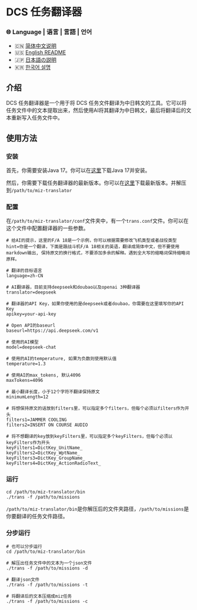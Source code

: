 # DCS 任务翻译器

### 🌐 Language | 语言 | 言語 | 언어

- 🇨🇳 [简体中文说明](./README.md)
- 🇺🇸 [English README](./README.en.md)
- 🇯🇵 [日本語の説明](./README.ja.md)
- 🇰🇷 [한국어 설명](./README.ko.md)

## 介绍

DCS 任务翻译器是一个用于将 DCS 任务文件翻译为中日韩文的工具。它可以将任务文件中的文本提取出来，然后使用AI将其翻译为中日韩文，最后将翻译后的文本重新写入任务文件中。

## 使用方法

### 安装

首先，你需要安装Java 17。你可以在[这里](https://www.oracle.com/java/technologies/downloads/#java17-windows)下载Java 17并安装。

然后，你需要下载任务翻译器的最新版本。你可以在[这里](https://github.com/leonchen83/miz-translator/releases/download/v1.0.5/miz-translator-release.zip)下载最新版本。并解压到`/path/to/miz-translator`

### 配置

在`/path/to/miz-translator/conf`文件夹中，有一个`trans.conf`文件。你可以在这个文件中配置翻译器的一些参数。

```properties
# 给AI的提示，这里的F/A 18是一个示例，你可以根据需要修改飞机类型或者战役类型
hint=你是一个翻译，下面是跟战斗机F/A 18相关的英语，翻译成简体中文，但不要使用markdown输出, 保持原文的换行格式，不要添加多余的解释。遇到全大写的缩略词保持缩略词原样。

# 翻译的目标语言
language=zh-CN

# AI翻译器，目前支持deepseek和doubao以及openai 3种翻译器
translator=deepseek

# 翻译器的API Key，如果你使用的是deepseek或者doubao，你需要在这里填写你的API Key
apikey=your-api-key

# Open API的baseurl
baseurl=https://api.deepseek.com/v1

# 使用的AI模型
model=deepseek-chat

# 使用的AI的temperature, 如果为负数则使用默认值
temperature=1.3

# 使用AI的max_tokens, 默认4096
maxTokens=4096

# 最小翻译长度，小于12个字符不翻译保持原文
minimumLength=12

# 将想保持原文的话放到filters里，可以指定多个filters，但每个必须以filters作为开头
filters1=JAMMER COOLING
filters2=INSERT ON COURSE AUDIO

# 将不想翻译的key放到keyFilters里，可以指定多个keyFilters，但每个必须以keyFilters作为开头
keyFilters1=DictKey_UnitName_
keyFilters2=DictKey_WptName_
keyFilters3=DictKey_GroupName_
keyFilters4=DictKey_ActionRadioText_
```

### 运行

```shell
cd /path/to/miz-translator/bin
./trans -f /path/to/missions
```

`/path/to/miz-translator/bin`是你解压后的文件夹路径，`/path/to/missions`是你要翻译的任务文件路径。

### 分步运行

```shell
# 也可以分步运行
cd /path/to/miz-translator/bin

# 解压出任务文件中的文本为一个json文件
./trans -f /path/to/missions -d

# 翻译json文件
./trans -f /path/to/missions -t

# 将翻译后的文本压缩成miz任务
./trans -f /path/to/missions -c
```


